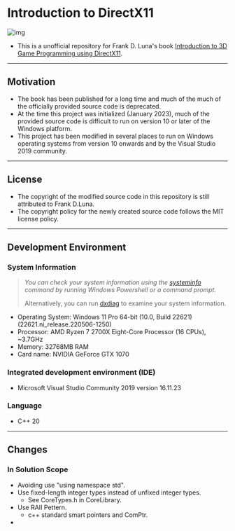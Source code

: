 # Introduction to DirectX11

![img](http://d3dcoder.net/Images/bookcover4.jpg)

- This is a unofficial repository for Frank D. Luna's book [Introduction to 3D Game Programming using DirectX11](http://d3dcoder.net/d3d11.htm).

---

## Motivation

- The book has been published for a long time and much of the much of the officially provided source code is deprecated.
- At the time this project was initialized (January 2023), much of the provided source code is difficult to run on version 10 or later of the Windows platform.
- This project has been modified in several places to run on Windows operating systems from version 10 onwards and by the Visual Studio 2019 community.

---

## License

- The copyright of the modified source code in this repository is still attributed to Frank D.Luna.
- The copyright policy for the newly created source code follows the MIT license policy.

---

## Development Environment

### System Information

> *You can check your system information using the [systeminfo](https://learn.microsoft.com/en-us/windows-server/administration/windows-commands/systeminfo) command by running Windows Powershell or a command prompt.* 
>
> Alternatively, you can run [dxdiag](https://support.microsoft.com/en-us/windows/open-and-run-dxdiag-exe-dad7792c-2ad5-f6cd-5a37-bf92228dfd85) to examine your system information.

- Operating System:   Windows 11 Pro 64-bit (10.0, Build 22621) (22621.ni_release.220506-1250)
- Processor:                AMD Ryzen 7 2700X Eight-Core Processor          (16 CPUs), ~3.7GHz
- Memory:                   32768MB RAM
- Card name:              NVIDIA GeForce GTX 1070

### Integrated development environment (IDE)

- Microsoft Visual Studio Community 2019 version 16.11.23

### Language

- C++ 20

---

## Changes

### In Solution Scope

- Avoiding use "using namespace std".
- Use fixed-length integer types instead of unfixed integer types.
  - See CoreTypes.h in CoreLibrary.
- Use RAII Pettern.
  - c++ standard smart pointers and ComPtr.
- 
